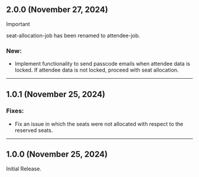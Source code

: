 ## 2.0.0 (November 27, 2024)

> [!IMPORTANT]
> seat-allocation-job has been renamed to attendee-job.

### New:

- Implement functionality to send passcode emails when attendee data is locked. If attendee data is not locked, proceed
  with seat allocation.

---

## 1.0.1 (November 25, 2024)

### Fixes:

- Fix an issue in which the seats were not allocated with respect to the reserved seats.

---

## 1.0.0 (November 25, 2024)

Initial Release.